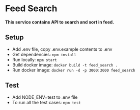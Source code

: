 # Feed Search

**This service contains API to search and sort in feed.**

## Setup
- Add .env file, copy .env.example contents to .env
- Get dependencies: `npm install`
- Run locally: `npm start`
- Build docker image: `docker build -t feed_search .`
- Run docker image: `docker run -d -p 3000:3000 feed_search`

## Test
- Add NODE_ENV=test to .env file
- To run all the test cases: `npm test`

